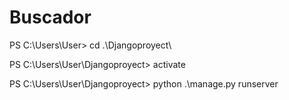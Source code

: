 # Buscador

PS C:\Users\User> cd .\Djangoproyect\

PS C:\Users\User\Djangoproyect> activate

PS C:\Users\User\Djangoproyect> python .\manage.py runserver
